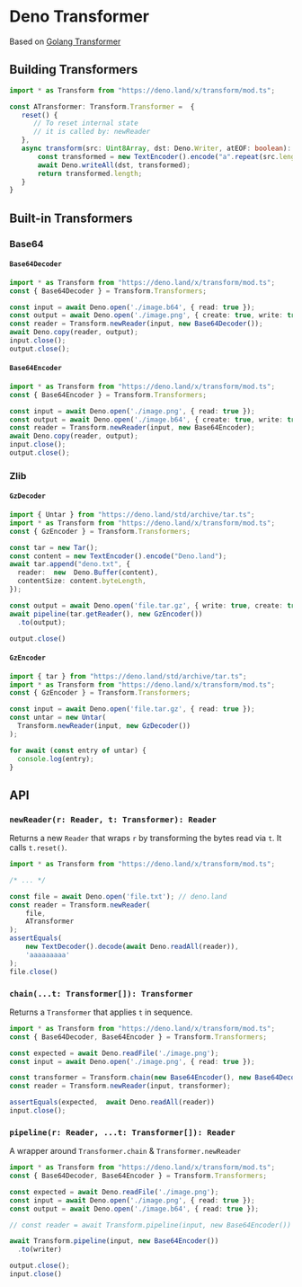 # Deno Transformer

Based on [Golang Transformer](https://godoc.org/golang.org/x/text/transform?tab=doc#Transformer)


## Building Transformers

```ts
import * as Transform from "https://deno.land/x/transform/mod.ts";

const ATransformer: Transform.Transformer =  {
   reset() {
      // To reset internal state
      // it is called by: newReader
   },
   async transform(src: Uint8Array, dst: Deno.Writer, atEOF: boolean): Promise<number | null> {
       const transformed = new TextEncoder().encode("a".repeat(src.length));
       await Deno.writeAll(dst, transformed);
       return transformed.length;
   }
}
```


## Built-in Transformers


### Base64

#### `Base64Decoder`
```ts
import * as Transform from "https://deno.land/x/transform/mod.ts";
const { Base64Decoder } = Transform.Transformers;

const input = await Deno.open('./image.b64', { read: true });
const output = await Deno.open('./image.png', { create: true, write: true });
const reader = Transform.newReader(input, new Base64Decoder());
await Deno.copy(reader, output);
input.close();
output.close();
```

#### `Base64Encoder`
```ts
import * as Transform from "https://deno.land/x/transform/mod.ts";
const { Base64Encoder } = Transform.Transformers;

const input = await Deno.open('./image.png', { read: true });
const output = await Deno.open('./image.b64', { create: true, write: true });
const reader = Transform.newReader(input, new Base64Encoder);
await Deno.copy(reader, output);
input.close();
output.close();
```

### Zlib

#### `GzDecoder`
```ts
import { Untar } from "https://deno.land/std/archive/tar.ts";
import * as Transform from "https://deno.land/x/transform/mod.ts";
const { GzEncoder } = Transform.Transformers;

const tar = new Tar();
const content = new TextEncoder().encode("Deno.land");
await tar.append("deno.txt", {
  reader:  new  Deno.Buffer(content),
  contentSize: content.byteLength,
});

const output = await Deno.open('file.tar.gz', { write: true, create: true });
await pipeline(tar.getReader(), new GzEncoder())
  .to(output);

output.close()
```

#### `GzEncoder`
```ts
import { tar } from "https://deno.land/std/archive/tar.ts";
import * as Transform from "https://deno.land/x/transform/mod.ts";
const { GzEncoder } = Transform.Transformers;

const input = await Deno.open('file.tar.gz', { read: true });
const untar = new Untar(
  Transform.newReader(input, new GzDecoder())
);

for await (const entry of untar) {
  console.log(entry);
}
```

## API


### `newReader(r: Reader, t: Transformer): Reader`

Returns a new `Reader` that wraps `r` by transforming the bytes read via `t`. It calls `t.reset()`.

```ts
import * as Transform from "https://deno.land/x/transform/mod.ts";

/* ... */

const file = await Deno.open('file.txt'); // deno.land
const reader = Transform.newReader(
    file,
    ATransformer
);
assertEquals(
    new TextDecoder().decode(await Deno.readAll(reader)),
    'aaaaaaaaa'
);
file.close()
```

### `chain(...t: Transformer[]): Transformer`

Returns a `Transformer` that applies `t` in sequence.

```ts
import * as Transform from "https://deno.land/x/transform/mod.ts";
const { Base64Decoder, Base64Encoder } = Transform.Transformers;

const expected = await Deno.readFile('./image.png');
const input = await Deno.open('./image.png', { read: true });

const transformer = Transform.chain(new Base64Encoder(), new Base64Decoder())
const reader = Transform.newReader(input, transformer);

assertEquals(expected,  await Deno.readAll(reader))
input.close();
```

### `pipeline(r: Reader, ...t: Transformer[]): Reader`

A wrapper around `Transformer.chain` & `Transformer.newReader`

```ts
import * as Transform from "https://deno.land/x/transform/mod.ts";
const { Base64Decoder, Base64Encoder } = Transform.Transformers;

const expected = await Deno.readFile('./image.png');
const input = await Deno.open('./image.png', { read: true });
const output = await Deno.open('./image.b64', { read: true });

// const reader = await Transform.pipeline(input, new Base64Encoder())

await Transform.pipeline(input, new Base64Encoder())
  .to(writer)

output.close();
input.close()
```
